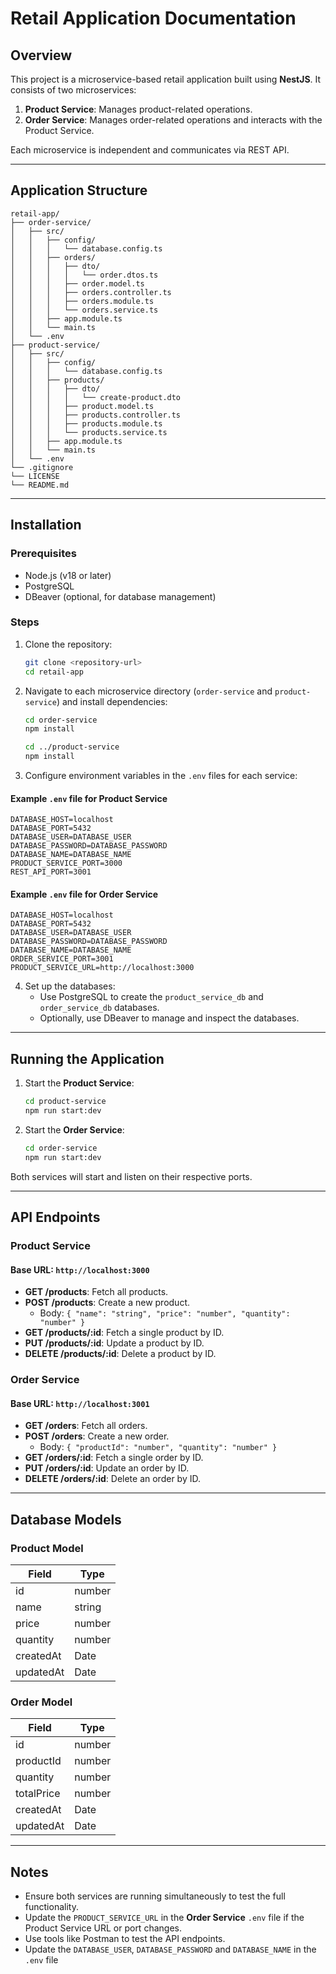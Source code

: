 # Retail Application Documentation

## Overview

This project is a microservice-based retail application built using **NestJS**. It consists of two microservices:

1. **Product Service**: Manages product-related operations.
2. **Order Service**: Manages order-related operations and interacts with the Product Service.

Each microservice is independent and communicates via REST API.

---

## Application Structure

```
retail-app/
├── order-service/
│   ├── src/
│   │   ├── config/
│   │   │   └── database.config.ts
│   │   ├── orders/
│   │   │   ├── dto/
│   │   │   │   └── order.dtos.ts
│   │   │   ├── order.model.ts
│   │   │   ├── orders.controller.ts
│   │   │   ├── orders.module.ts
│   │   │   └── orders.service.ts
│   │   ├── app.module.ts
│   │   └── main.ts
│   └── .env
├── product-service/
│   ├── src/
│   │   ├── config/
│   │   │   └── database.config.ts
│   │   ├── products/
│   │   │   ├── dto/
│   │   │   │   └── create-product.dto
│   │   │   ├── product.model.ts
│   │   │   ├── products.controller.ts
│   │   │   ├── products.module.ts
│   │   │   └── products.service.ts
│   │   ├── app.module.ts
│   │   └── main.ts
│   └── .env
└── .gitignore
└── LICENSE
└── README.md
```

---

## Installation

### Prerequisites

- Node.js (v18 or later)
- PostgreSQL
- DBeaver (optional, for database management)

### Steps

1. Clone the repository:

   ```bash
   git clone <repository-url>
   cd retail-app
   ```

2. Navigate to each microservice directory (`order-service` and `product-service`) and install dependencies:

   ```bash
   cd order-service
   npm install

   cd ../product-service
   npm install
   ```

3. Configure environment variables in the `.env` files for each service:

#### Example `.env` file for **Product Service**

```
DATABASE_HOST=localhost
DATABASE_PORT=5432
DATABASE_USER=DATABASE_USER
DATABASE_PASSWORD=DATABASE_PASSWORD
DATABASE_NAME=DATABASE_NAME
PRODUCT_SERVICE_PORT=3000
REST_API_PORT=3001
```

#### Example `.env` file for **Order Service**

```
DATABASE_HOST=localhost
DATABASE_PORT=5432
DATABASE_USER=DATABASE_USER
DATABASE_PASSWORD=DATABASE_PASSWORD
DATABASE_NAME=DATABASE_NAME
ORDER_SERVICE_PORT=3001
PRODUCT_SERVICE_URL=http://localhost:3000
```

4. Set up the databases:
   - Use PostgreSQL to create the `product_service_db` and `order_service_db` databases.
   - Optionally, use DBeaver to manage and inspect the databases.

---

## Running the Application

1. Start the **Product Service**:

   ```bash
   cd product-service
   npm run start:dev
   ```

2. Start the **Order Service**:

   ```bash
   cd order-service
   npm run start:dev
   ```

Both services will start and listen on their respective ports.

---

## API Endpoints

### Product Service

#### Base URL: `http://localhost:3000`

- **GET /products**: Fetch all products.
- **POST /products**: Create a new product.
  - Body: `{ "name": "string", "price": "number", "quantity": "number" }`
- **GET /products/:id**: Fetch a single product by ID.
- **PUT /products/:id**: Update a product by ID.
- **DELETE /products/:id**: Delete a product by ID.

### Order Service

#### Base URL: `http://localhost:3001`

- **GET /orders**: Fetch all orders.
- **POST /orders**: Create a new order.
  - Body: `{ "productId": "number", "quantity": "number" }`
- **GET /orders/:id**: Fetch a single order by ID.
- **PUT /orders/:id**: Update an order by ID.
- **DELETE /orders/:id**: Delete an order by ID.

---

## Database Models

### Product Model

| Field       | Type     |
|-------------|----------|
| id          | number   |
| name        | string   |
| price       | number   |
| quantity    | number   |
| createdAt   | Date     |
| updatedAt   | Date     |

### Order Model

| Field       | Type     |
|-------------|----------|
| id          | number   |
| productId   | number   |
| quantity    | number   |
| totalPrice  | number   |
| createdAt   | Date     |
| updatedAt   | Date     |

---

## Notes

- Ensure both services are running simultaneously to test the full functionality.
- Update the `PRODUCT_SERVICE_URL` in the **Order Service** `.env` file if the Product Service URL or port changes.
- Use tools like Postman to test the API endpoints.
- Update the `DATABASE_USER`, `DATABASE_PASSWORD` and `DATABASE_NAME` in the `.env` file
